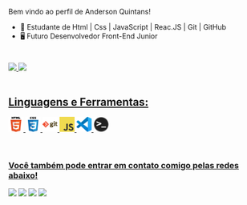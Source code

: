 Bem vindo ao perfil de Anderson Quintans!


- 🌱 Estudante de Html | Css | JavaScript | Reac.JS | Git | GitHub
- 🖥️ Futuro Desenvolvedor Front-End Junior
#
<div>
  <a href="https://github.com/andersonquintans">
  <img height="165em" src="https://github-readme-stats.vercel.app/api?username=andersonquintans&show_icons=true&theme=github_dark&include_all_commits=true&count_private=true"/>
  <img height="165em" src="https://github-readme-stats.vercel.app/api/top-langs/?username=andersonquintans&layout=compact&langs_count=7&theme=github_dark"/>
</div>
<div style="display: inline_block"><br>

## **Linguagens e Ferramentas:**  

<code><img height="30" src="https://raw.githubusercontent.com/github/explore/80688e429a7d4ef2fca1e82350fe8e3517d3494d/topics/html/html.png"></code>
<code><img height="30" src="https://raw.githubusercontent.com/github/explore/80688e429a7d4ef2fca1e82350fe8e3517d3494d/topics/css/css.png"></code>
<code><img height="30" src="https://raw.githubusercontent.com/github/explore/80688e429a7d4ef2fca1e82350fe8e3517d3494d/topics/git/git.png"></code>
<code><img height="30" src="https://raw.githubusercontent.com/github/explore/80688e429a7d4ef2fca1e82350fe8e3517d3494d/topics/javascript/javascript.png"></code>
<code><img height="30" src="https://raw.githubusercontent.com/github/explore/80688e429a7d4ef2fca1e82350fe8e3517d3494d/topics/visual-studio-code/visual-studio-code.png"></code>
<code><img height="30" src="https://raw.githubusercontent.com/github/explore/80688e429a7d4ef2fca1e82350fe8e3517d3494d/topics/terminal/terminal.png"></code>
</div>
 
 <br>
 
  ### Você também pode entrar em contato comigo pelas redes abaixo!
  
  <div>
  
  <a href="https://www.linkedin.com/in/anderson-lucas-quintans-aab3ab207/" target="_blank">
  <img src="https://img.shields.io/badge/LinkedIn-0077B5?style=for-the-badge&logo=linkedin&logoColor=white" target="_blank"></a>
    
  <a href="https://instagram.com/andersonquintans" target="_blank">
  <img src="https://img.shields.io/badge/Instagram-E4405F?style=for-the-badge&logo=instagram&logoColor=white" target="_blank"></a>
    
  <a href = "mailto:andersonquintans@gmail.com" target="_blank">
  <img src="https://img.shields.io/badge/-Gmail-FF0000?style=for-the-badge&logo=gmail&logoColor=white"></a> 
  
  <a href="https://wa.me/5583987133123" alt="WhatsApp" target="_blank">
  <img src="https://img.shields.io/badge/WhatsApp-25D366?style=for-the-badge&logo=whatsapp&logoColor=white"></a>
  
 

</div>
